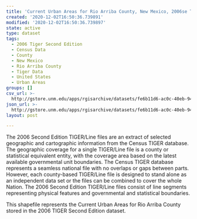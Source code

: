 ```yaml
---
title: 'Current Urban Areas for Rio Arriba County, New Mexico, 2006se TIGER'
created: '2020-12-02T16:50:36.739891'
modified: '2020-12-02T16:50:36.739897'
state: active
type: dataset
tags:
  - 2006 Tiger Second Edition
  - Census Data
  - County
  - New Mexico
  - Rio Arriba County
  - Tiger Data
  - United States
  - Urban Areas
groups: []
csv_url: >-
  http://gstore.unm.edu/apps/rgisarchive/datasets/fe6b11d6-ac0c-40eb-94a8-8aebfc59cf27/tgr2006se_rioa_urbcu.derived.csv
json_url: >-
  http://gstore.unm.edu/apps/rgisarchive/datasets/fe6b11d6-ac0c-40eb-94a8-8aebfc59cf27/tgr2006se_rioa_urbcu.derived.json
layout: post

---
```

The 2006 Second Edition TIGER/Line files are an extract of selected geographic and cartographic information from the Census TIGER database.  The geographic coverage for a single TIGER/Line file is a county or statistical equivalent entity, with the coverage area based on the latest available governmental unit boundaries. The Census TIGER database represents a seamless national file with no overlaps or gaps between parts.  However, each county-based TIGER/Line file is designed to stand alone as an independent data set or the files can be combined to cover the whole Nation.  The 2006 Second Edition  TIGER/Line files consist of line segments representing physical features and governmental and statistical boundaries.  

This shapefile represents the Current Urban Areas for Rio Arriba County stored in the 2006 TIGER Second Edition dataset.
